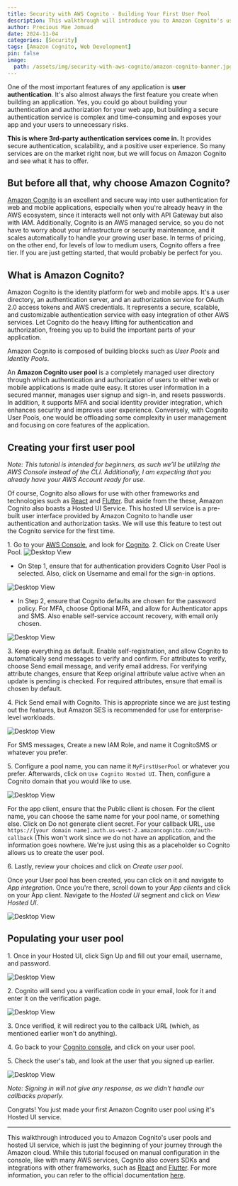 ```yaml
---
title: Security with AWS Cognito - Building Your First User Pool
description: This walkthrough will introduce you to Amazon Cognito's user pools and hosted UI service, which is just the beginning of your journey through the Amazon cloud. While this tutorial focused on manual configuration in the console, like with many AWS services, Cognito also covers SDKs and integrations with other frameworks, such as React and Flutter.
author: Precious Mae Jomuad
date: 2024-11-04
categories: [Security]
tags: [Amazon Cognito, Web Development]
pin: false
image: 
  path: /assets/img/security-with-aws-cognito/amazon-cognito-banner.jpg
---
```


One of the most important features of any application is **user authentication**. It's also almost always the first feature you create when building an application. Yes, you could go about building your authentication and authorization for your web app, but building a secure authentication service is complex and time-consuming and exposes your app and your users to unnecessary risks.

**This is where 3rd-party authentication services come in.** It provides secure authentication, scalability, and a positive user experience. So many services are on the market right now, but we will focus on Amazon Cognito and see what it has to offer.

## But before all that, why choose Amazon Cognito?

[Amazon Cognito](https://aws.amazon.com/cognito/) is an excellent and secure way into user authentication for web and mobile applications, especially when you're already heavy in the AWS ecosystem, since it interacts well not only with API Gateway but also with IAM. Additionally, Cognito is an AWS managed service, so you do not have to worry about your infrastructure or security maintenance, and it scales automatically to handle your growing user base. In terms of pricing, on the other end, for levels of low to medium users, Cognito offers a free tier. If you are just getting started, that would probably be perfect for you.

## What is Amazon Cognito?

Amazon Cognito is the identity platform for web and mobile apps. It's a user directory, an authentication server, and an authorization service for OAuth 2.0 access tokens and AWS credentials. It represents a secure, scalable, and customizable authentication service with easy integration of other AWS services. Let Cognito do the heavy lifting for authentication and authorization, freeing you up to build the important parts of your application.

Amazon Cognito is composed of building blocks such as _User Pools_ and _Identity Pools_.

An **Amazon Cognito user pool** is a completely managed user directory through which authentication and authorization of users to either web or mobile applications is made quite easy. It stores user information in a secured manner, manages user signup and sign-in, and resets passwords. In addition, it supports MFA and social identity provider integration, which enhances security and improves user experience. Conversely, with Cognito User Pools, one would be offloading some complexity in user management and focusing on core features of the application.

## Creating your first user pool

_Note: This tutorial is intended for beginners, as such we’ll be utilizing the AWS Console instead of the CLI. Additionally, I am expecting that you already have your AWS Account ready for use._

Of course, Cognito also allows for use with other frameworks and technologies such as [React](https://docs.aws.amazon.com/cognito/latest/developerguide/getting-started-test-application-react.html) and [Flutter](https://docs.aws.amazon.com/cognito/latest/developerguide/getting-started-test-application-flutter.html). But aside from the these, Amazon Cognito also boasts a Hosted UI Service. This hosted UI service is a pre-built user interface provided by Amazon Cognito to handle user authentication and authorization tasks. We will use this feature to test out the Cognito service for the first time.

1\. Go to your [AWS Console](https://console.aws.amazon.com/), and look for [Cognito](https://console.aws.amazon.com/cognito/home).
2\. Click on Create User Pool.
![Desktop View](/assets/img/security-with-aws-cognito/cognito-1.jpg)

- On Step 1, ensure that for authentication providers Cognito User Pool is selected. Also, click on Username and email for the sign-in options.

![Desktop View](/assets/img/security-with-aws-cognito/cognito-2.jpg)

- In Step 2, ensure that Cognito defaults are chosen for the password policy. For MFA, choose Optional MFA, and allow for Authenticator apps and SMS. Also enable self-service account recovery, with email only chosen.

![Desktop View](/assets/img/security-with-aws-cognito/cognito-3.jpg)

3\. Keep everything as default.
Enable self-registration, and allow Cognito to automatically send messages to verify and confirm. For attributes to verify, choose Send email message, and verify email address. For verifying attribute changes, ensure that Keep original attribute value active when an update is pending is checked. For required attributes, ensure that email is chosen by default.

4\. Pick Send email with Cognito.
This is appropriate since we are just testing out the features, but Amazon SES is recommended for use for enterprise-level workloads.

![Desktop View](/assets/img/security-with-aws-cognito/cognito-4.jpg)

For SMS messages, Create a new IAM Role, and name it CognitoSMS or whatever you prefer.

5\. Configure a pool name, you can name it `MyFirstUserPool` or whatever you prefer. Afterwards, click on `Use Cognito Hosted UI`. Then, configure a Cognito domain that you would like to use.

![Desktop View](/assets/img/security-with-aws-cognito/cognito-5.jpg)

For the app client, ensure that the Public client is chosen. For the client name, you can choose the same name for your pool name, or something else. Click on Do not generate client secret. For your callback URL, use `https://[your domain name].auth.us-west-2.amazoncognito.com/auth-callback` (This won't work since we do not have an application, and the information goes nowhere. We're just using this as a placeholder so Cognito allows us to create the user pool.

6\. Lastly, review your choices and click on _Create user pool_.

Once your User pool has been created, you can click on it and navigate to _App integration_. Once you're there, scroll down to your _App clients_ and click on your App client. Navigate to the _Hosted UI_ segment and click on _View Hosted UI_.

![Desktop View](/assets/img/security-with-aws-cognito/cognito-6.jpg)

## Populating your user pool

1\.  Once in your Hosted UI, click Sign Up and fill out your email, username, and password.

![Desktop View](/assets/img/security-with-aws-cognito/cognito-7.jpg)

2\. Cognito will send you a verification code in your email, look for it and enter it on the verification page.

![Desktop View](/assets/img/security-with-aws-cognito/cognito-8.jpg)

3\. Once verified, it will redirect you to the callback URL (which, as mentioned earlier won't do anything).

4\. Go back to your [Cognito console](https://console.aws.amazon.com/cognito/home), and click on your user pool.

5\. Check the user's tab, and look at the user that you signed up earlier.

![Desktop View](/assets/img/security-with-aws-cognito/cognito-9.jpg)

_Note: Signing in will not give any response, as we didn't handle our callbacks properly._

Congrats! You just made your first Amazon Cognito user pool using it's Hosted UI service.

___

This walkthrough introduced you to Amazon Cognito's user pools and hosted UI service, which is just the beginning of your journey through the Amazon cloud. While this tutorial focused on manual configuration in the console, like with many AWS services, Cognito also covers SDKs and integrations with other frameworks, such as [React](https://docs.aws.amazon.com/cognito/latest/developerguide/getting-started-test-application-react.html) and [Flutter](https://docs.aws.amazon.com/cognito/latest/developerguide/getting-started-test-application-flutter.html). For more information, you can refer to the official documentation [here](https://docs.aws.amazon.com/cognito/).
